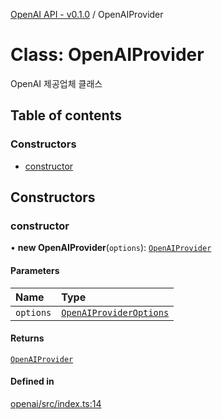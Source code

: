 [OpenAI API - v0.1.0](/robota/api-reference/openai/) / OpenAIProvider

# Class: OpenAIProvider

OpenAI 제공업체 클래스

## Table of contents

### Constructors

- [constructor](/robota/api-reference/openai/classes/OpenAIProvider#constructor)

## Constructors

### <a id="constructor" name="constructor"></a> constructor

• **new OpenAIProvider**(`options`): [`OpenAIProvider`](/robota/api-reference/openai/classes/OpenAIProvider)

#### Parameters

| Name | Type |
| :------ | :------ |
| `options` | [`OpenAIProviderOptions`](/robota/api-reference/openai/interfaces/OpenAIProviderOptions) |

#### Returns

[`OpenAIProvider`](/robota/api-reference/openai/classes/OpenAIProvider)

#### Defined in

[openai/src/index.ts:14](https://github.com/robotaio/robota/blob/main/packages/openai/src/index.ts#L14)
